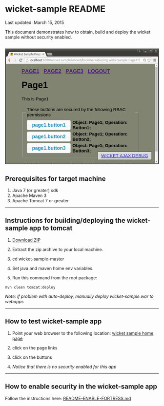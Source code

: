 # wicket-sample README

 Last updated: March 15, 2015

 This document demonstrates how to obtain, build and deploy the wicket sample without security enabled.

![wicket sample no security](src/main/javadoc/doc-files/Screenshot-wicket-sample-nosecurity.png "No Security")
-------------------------------------------------------------------------------
## Prerequisites for target machine
1. Java 7 (or greater) sdk
2. Apache Maven 3
3. Apache Tomcat 7 or greater

-------------------------------------------------------------------------------
## Instructions for building/deploying the wicket-sample app to tomcat
1. [Download ZIP](https://github.com/shawnmckinney/wicket-sample/archive/master.zip)

2. Extract the zip archive to your local machine.

3. cd wicket-sample-master

4. Set java and maven home env variables.

5. Run this command from the root package:
```
mvn clean tomcat:deploy
```
 *Note: if problem  with auto-deploy, manually deploy wicket-sample.war to webapps*

-------------------------------------------------------------------------------
## How to test wicket-sample app
1. Point your web browser to the following location: [wicket sample home page](http://localhost:8080/wicket-sample)

2. click on the page links

3. click on the buttons

4. *Notice that there is no security enabled for this app*

-------------------------------------------------------------------------------
## How to enable security in the wicket-sample app
 Follow the instructions here: [README-ENABLE-FORTRESS.md](README-ENABLE-FORTRESS.md)